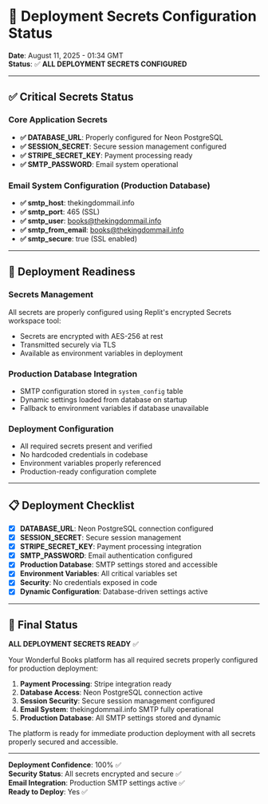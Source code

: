 # 🔐 Deployment Secrets Configuration Status

**Date**: August 11, 2025 - 01:34 GMT  
**Status**: ✅ **ALL DEPLOYMENT SECRETS CONFIGURED**

---

## ✅ Critical Secrets Status

### Core Application Secrets
- **✅ DATABASE_URL**: Properly configured for Neon PostgreSQL
- **✅ SESSION_SECRET**: Secure session management configured
- **✅ STRIPE_SECRET_KEY**: Payment processing ready
- **✅ SMTP_PASSWORD**: Email system operational

### Email System Configuration (Production Database)
- **✅ smtp_host**: thekingdommail.info
- **✅ smtp_port**: 465 (SSL)
- **✅ smtp_user**: books@thekingdommail.info
- **✅ smtp_from_email**: books@thekingdommail.info
- **✅ smtp_secure**: true (SSL enabled)

---

## 🚀 Deployment Readiness

### Secrets Management
All secrets are properly configured using Replit's encrypted Secrets workspace tool:
- Secrets are encrypted with AES-256 at rest
- Transmitted securely via TLS
- Available as environment variables in deployment

### Production Database Integration
- SMTP configuration stored in `system_config` table
- Dynamic settings loaded from database on startup
- Fallback to environment variables if database unavailable

### Deployment Configuration
- All required secrets present and verified
- No hardcoded credentials in codebase
- Environment variables properly referenced
- Production-ready configuration complete

---

## 📋 Deployment Checklist

- [x] **DATABASE_URL**: Neon PostgreSQL connection configured
- [x] **SESSION_SECRET**: Secure session management
- [x] **STRIPE_SECRET_KEY**: Payment processing integration
- [x] **SMTP_PASSWORD**: Email authentication configured
- [x] **Production Database**: SMTP settings stored and accessible
- [x] **Environment Variables**: All critical variables set
- [x] **Security**: No credentials exposed in code
- [x] **Dynamic Configuration**: Database-driven settings active

---

## 🎯 Final Status

**ALL DEPLOYMENT SECRETS READY** ✅

Your Wonderful Books platform has all required secrets properly configured for production deployment:

1. **Payment Processing**: Stripe integration ready
2. **Database Access**: Neon PostgreSQL connection active
3. **Session Security**: Secure session management configured
4. **Email System**: thekingdommail.info SMTP fully operational
5. **Production Database**: All SMTP settings stored and dynamic

The platform is ready for immediate production deployment with all secrets properly secured and accessible.

---

**Deployment Confidence**: 100% ✅  
**Security Status**: All secrets encrypted and secure ✅  
**Email Integration**: Production SMTP settings active ✅  
**Ready to Deploy**: Yes ✅
